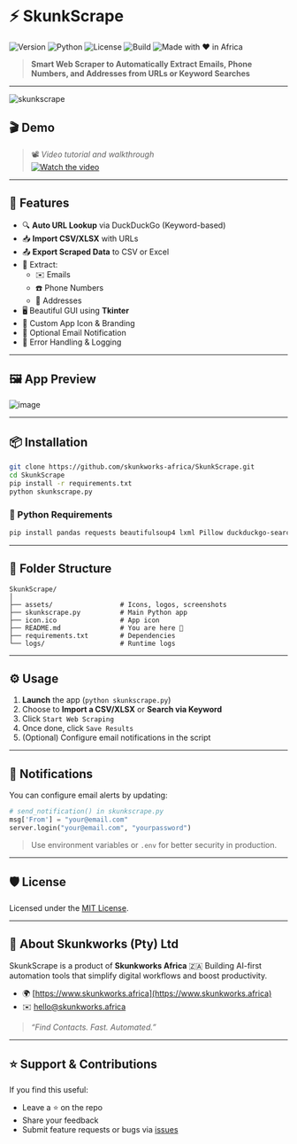 # ⚡ SkunkScrape

![Version](https://img.shields.io/badge/version-1.1-blue.svg)
![Python](https://img.shields.io/badge/python-3.8+-blue.svg)
![License](https://img.shields.io/github/license/skunkworks-africa/SkunkScrape)
![Build](https://img.shields.io/badge/build-passing-brightgreen)
![Made with ❤️ in Africa](https://img.shields.io/badge/Made%20in-Africa-000000?logo=ubuntu)

> **Smart Web Scraper to Automatically Extract Emails, Phone Numbers, and Addresses from URLs or Keyword Searches**

---

![skunkscrape](https://github.com/user-attachments/assets/b5ec8c4f-a9ae-4794-848d-7488b1351e2a)

## 🎬 Demo

> 📽️ _Video tutorial and walkthrough_  
> [![Watch the video](https://img.shields.io/badge/Watch%20Demo-YouTube-red?logo=youtube)](https://youtu.be/R039Z--IO28)

---

## 🚀 Features

- 🔍 **Auto URL Lookup** via DuckDuckGo (Keyword-based)
- 📥 **Import CSV/XLSX** with URLs
- 📤 **Export Scraped Data** to CSV or Excel
- 🧠 Extract:
  - ✉️ Emails
  - ☎️ Phone Numbers
  - 🏢 Addresses
- 🖥️ Beautiful GUI using **Tkinter**
- 🪪 Custom App Icon & Branding
- 🔔 Optional Email Notification
- 🧩 Error Handling & Logging

---

## 🖼️ App Preview

![image](https://github.com/user-attachments/assets/55aeb122-85f6-4155-8982-b44be46b3939)

---

## 📦 Installation

``` bash
git clone https://github.com/skunkworks-africa/SkunkScrape.git
cd SkunkScrape
pip install -r requirements.txt
python skunkscrape.py
```

### 🐍 Python Requirements

```bash
pip install pandas requests beautifulsoup4 lxml Pillow duckduckgo-search
```

---

## 📁 Folder Structure

```
SkunkScrape/
│
├── assets/                 # Icons, logos, screenshots
├── skunkscrape.py          # Main Python app
├── icon.ico                # App icon
├── README.md               # You are here 🚀
├── requirements.txt        # Dependencies
└── logs/                   # Runtime logs
```

---

## ⚙️ Usage

1. **Launch** the app (`python skunkscrape.py`)
2. Choose to **Import a CSV/XLSX** or **Search via Keyword**
3. Click `Start Web Scraping`
4. Once done, click `Save Results`
5. (Optional) Configure email notifications in the script

---

## 📧 Notifications

You can configure email alerts by updating:

```python
# send_notification() in skunkscrape.py
msg['From'] = "your@email.com"
server.login("your@email.com", "yourpassword")
```

> Use environment variables or `.env` for better security in production.

---

## 🛡️ License

Licensed under the [MIT License](LICENSE).

---

## 🧠 About Skunkworks (Pty) Ltd

SkunkScrape is a product of **Skunkworks Africa** 🇿🇦
Building AI-first automation tools that simplify digital workflows and boost productivity.

* 🌍 [https://www.skunkworks.africa](https://www.skunkworks.africa)
* ✉️ [hello@skunkworks.africa](mailto:hello@skunkworks.africa)

> *“Find Contacts. Fast. Automated.”*

---

## ⭐ Support & Contributions

If you find this useful:

* Leave a ⭐ on the repo
* Share your feedback
* Submit feature requests or bugs via [issues](https://github.com/skunkworks-africa/SkunkScrape/issues)
